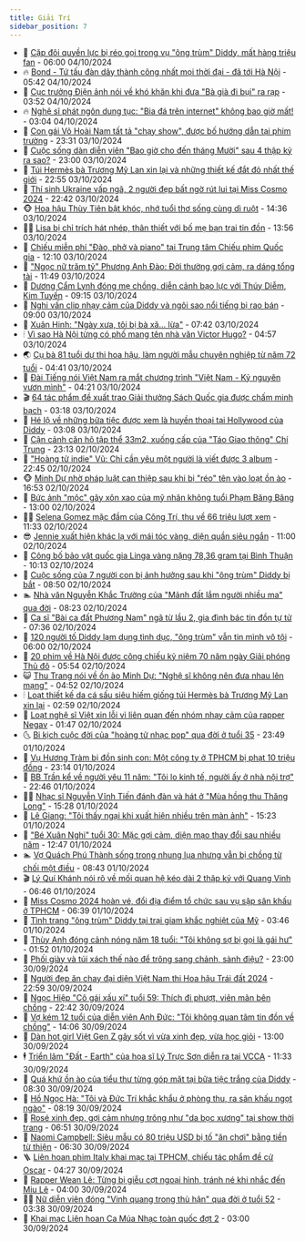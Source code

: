 ```yaml
---
title: Giải Trí
sidebar_position: 7
---
```


<!-- dantri-giai-tri:START -->
- 🤩 [Cặp đôi quyền lực bị réo gọi trong vụ &quot;ông trùm&quot; Diddy, mất hàng triệu fan](https://dantri.com.vn/giai-tri/cap-doi-quyen-luc-bi-reo-goi-trong-vu-ong-trum-diddy-mat-hang-trieu-fan-20241004095302784.htm) - 06:00 04/10/2024
- 🔥 [Bond - Tứ tấu đàn dây thành công nhất mọi thời đại - đã tới Hà Nội](https://dantri.com.vn/giai-tri/bond-tu-tau-dan-day-thanh-cong-nhat-moi-thoi-dai-da-toi-ha-noi-20241004122434110.htm) - 05:42 04/10/2024
- 🚀 [Cục trưởng Điện ảnh nói về khó khăn khi đưa &quot;Bà già đi bụi&quot; ra rạp](https://dantri.com.vn/giai-tri/cuc-truong-dien-anh-noi-ve-kho-khan-khi-dua-ba-gia-di-bui-ra-rap-20241004003610599.htm) - 03:52 04/10/2024
- 🔥 [Nghệ sĩ phát ngôn dung tục: &quot;Bia đá trên internet&quot; không bao giờ mất!](https://dantri.com.vn/giai-tri/nghe-si-phat-ngon-dung-tuc-bia-da-tren-internet-khong-bao-gio-mat-20241004034515633.htm) - 03:04 04/10/2024
- 🌈 [Con gái Võ Hoài Nam tất tả &quot;chạy show&quot;, được bố hướng dẫn tại phim trường](https://dantri.com.vn/giai-tri/con-gai-vo-hoai-nam-tat-ta-chay-show-duoc-bo-huong-dan-tai-phim-truong-20241003224647491.htm) - 23:31 03/10/2024
- 📝 [Cuộc sống dàn diễn viên &quot;Bao giờ cho đến tháng Mười&quot; sau 4 thập kỷ ra sao?](https://dantri.com.vn/giai-tri/cuoc-song-dan-dien-vien-bao-gio-cho-den-thang-muoi-sau-4-thap-ky-ra-sao-20241001162522281.htm) - 23:00 03/10/2024
- 💪 [Túi Hermès bà Trương Mỹ Lan xin lại và những thiết kế đắt đỏ nhất thế giới](https://dantri.com.vn/giai-tri/tui-hermes-ba-truong-my-lan-xin-lai-va-nhung-thiet-ke-dat-do-nhat-the-gioi-20241001222351441.htm) - 22:55 03/10/2024
- 🤡 [Thí sinh Ukraine vấp ngã, 2 người đẹp bất ngờ rút lui tại Miss Cosmo 2024](https://dantri.com.vn/giai-tri/thi-sinh-ukraine-vap-nga-2-nguoi-dep-bat-ngo-rut-lui-tai-miss-cosmo-2024-20241003145709475.htm) - 22:42 03/10/2024
- 🐵 [Hoa hậu Thùy Tiên bật khóc, nhớ tuổi thơ sống cùng dì ruột](https://dantri.com.vn/giai-tri/hoa-hau-thuy-tien-bat-khoc-nho-tuoi-tho-song-cung-di-ruot-20241003213518317.htm) - 14:36 03/10/2024
- 🧑‍🏫 [Lisa bị chỉ trích hát nhép, thân thiết với bố mẹ bạn trai tin đồn](https://dantri.com.vn/giai-tri/lisa-bi-chi-trich-hat-nhep-than-thiet-voi-bo-me-ban-trai-tin-don-20241003161702139.htm) - 13:56 03/10/2024
- 💂 [Chiếu miễn phí &quot;Đào, phở và piano&quot; tại Trung tâm Chiếu phim Quốc gia](https://dantri.com.vn/giai-tri/chieu-mien-phi-dao-pho-va-piano-tai-trung-tam-chieu-phim-quoc-gia-20241003185310961.htm) - 12:10 03/10/2024
- 🤠 [&quot;Ngọc nữ trăm tỷ&quot; Phương Anh Đào: Đời thường gợi cảm, ra dáng tổng tài](https://dantri.com.vn/giai-tri/ngoc-nu-tram-ty-phuong-anh-dao-doi-thuong-goi-cam-ra-dang-tong-tai-20241003180417341.htm) - 11:49 03/10/2024
- 🫶 [Dương Cẩm Lynh đóng mẹ chồng, diễn cảnh bạo lực với Thúy Diễm, Kim Tuyến](https://dantri.com.vn/giai-tri/duong-cam-lynh-dong-me-chong-dien-canh-bao-luc-voi-thuy-diem-kim-tuyen-20241003103059925.htm) - 09:15 03/10/2024
- 🦏 [Nghi vấn clip nhạy cảm của Diddy và ngôi sao nổi tiếng bị rao bán](https://dantri.com.vn/giai-tri/nghi-van-clip-nhay-cam-cua-diddy-va-ngoi-sao-noi-tieng-bi-rao-ban-20241003091055320.htm) - 09:00 03/10/2024
- 🧰 [Xuân Hinh: &quot;Ngày xưa, tôi bị bà xã... lừa&quot;](https://dantri.com.vn/giai-tri/xuan-hinh-ngay-xua-toi-bi-ba-xa-lua-20241002004351616.htm) - 07:42 03/10/2024
- 🕯 [Vì sao Hà Nội từng có phố mang tên nhà văn Victor Hugo?](https://dantri.com.vn/giai-tri/vi-sao-ha-noi-tung-co-pho-mang-ten-nha-van-victor-hugo-20241003013057493.htm) - 04:57 03/10/2024
- 🌏 [Cụ bà 81 tuổi dự thi hoa hậu, làm người mẫu chuyên nghiệp từ năm 72 tuổi](https://dantri.com.vn/giai-tri/cu-ba-81-tuoi-du-thi-hoa-hau-lam-nguoi-mau-chuyen-nghiep-tu-nam-72-tuoi-20241003111744845.htm) - 04:41 03/10/2024
- 🌈 [Đài Tiếng nói Việt Nam ra mắt chương trình &quot;Việt Nam - Kỷ nguyên vươn mình&quot;](https://dantri.com.vn/giai-tri/dai-tieng-noi-viet-nam-ra-mat-chuong-trinh-viet-nam-ky-nguyen-vuon-minh-20241002202625824.htm) - 04:21 03/10/2024
- 🎬 [64 tác phẩm đề xuất trao Giải thưởng Sách Quốc gia được chấm minh bạch](https://dantri.com.vn/giai-tri/64-tac-pham-de-xuat-trao-giai-thuong-sach-quoc-gia-duoc-cham-minh-bach-20241002195141560.htm) - 03:18 03/10/2024
- 👀 [Hé lộ về những bữa tiệc được xem là huyền thoại tại Hollywood của Diddy](https://dantri.com.vn/giai-tri/he-lo-ve-nhung-bua-tiec-duoc-xem-la-huyen-thoai-tai-hollywood-cua-diddy-20241002132531849.htm) - 03:08 03/10/2024
- 🧰 [Cận cảnh căn hộ tập thể 33m2, xuống cấp của &quot;Táo Giao thông&quot; Chí Trung](https://dantri.com.vn/giai-tri/can-canh-can-ho-tap-the-33m2-xuong-cap-cua-tao-giao-thong-chi-trung-20241003020439542.htm) - 23:13 02/10/2024
- 🧰 [&quot;Hoàng tử indie&quot; Vũ: Chỉ cần yêu một người là viết được 3 album](https://dantri.com.vn/giai-tri/hoang-tu-indie-vu-chi-can-yeu-mot-nguoi-la-viet-duoc-3-album-20241002055835279.htm) - 22:45 02/10/2024
- 🐵 [Minh Dự nhờ pháp luật can thiệp sau khi bị &quot;réo&quot; tên vào loạt ồn ào](https://dantri.com.vn/giai-tri/minh-du-nho-phap-luat-can-thiep-sau-khi-bi-reo-ten-vao-loat-on-ao-20241002234134266.htm) - 16:53 02/10/2024
- 🐘 [Bức ảnh &quot;mộc&quot; gây xôn xao của mỹ nhân không tuổi Phạm Băng Băng](https://dantri.com.vn/giai-tri/buc-anh-moc-gay-xon-xao-cua-my-nhan-khong-tuoi-pham-bang-bang-20241002091549040.htm) - 13:00 02/10/2024
- 🧑‍💻 [Selena Gomez mặc đầm của Công Trí, thu về 66 triệu lượt xem](https://dantri.com.vn/giai-tri/selena-gomez-mac-dam-cua-cong-tri-thu-ve-66-trieu-luot-xem-20241002171813404.htm) - 11:33 02/10/2024
- 😎 [Jennie xuất hiện khác lạ với mái tóc vàng, diện quần siêu ngắn](https://dantri.com.vn/giai-tri/jennie-xuat-hien-khac-la-voi-mai-toc-vang-dien-quan-sieu-ngan-20241002122723711.htm) - 11:00 02/10/2024
- 🧰 [Công bố bảo vật quốc gia Linga vàng nặng 78,36 gram tại Bình Thuận](https://dantri.com.vn/giai-tri/cong-bo-bao-vat-quoc-gia-linga-vang-nang-7836-gram-tai-binh-thuan-20241002160604297.htm) - 10:13 02/10/2024
- 🧰 [Cuộc sống của 7 người con bị ảnh hưởng sau khi &quot;ông trùm&quot; Diddy bị bắt](https://dantri.com.vn/giai-tri/cuoc-song-cua-7-nguoi-con-bi-anh-huong-sau-khi-ong-trum-diddy-bi-bat-20241002111654144.htm) - 08:50 02/10/2024
- 🏊 [Nhà văn Nguyễn Khắc Trường của &quot;Mảnh đất lắm người nhiều ma&quot; qua đời](https://dantri.com.vn/giai-tri/nha-van-nguyen-khac-truong-cua-manh-dat-lam-nguoi-nhieu-ma-qua-doi-20241002143120101.htm) - 08:23 02/10/2024
- 🌋 [Ca sĩ &quot;Bài ca đất Phương Nam&quot; ngã từ lầu 2, gia đình bác tin đồn tự tử](https://dantri.com.vn/giai-tri/ca-si-bai-ca-dat-phuong-nam-nga-tu-lau-2-gia-dinh-bac-tin-don-tu-tu-20241002142814662.htm) - 07:36 02/10/2024
- 🔭 [120 người tố Diddy lạm dụng tình dục, &quot;ông trùm&quot; vẫn tin mình vô tội](https://dantri.com.vn/giai-tri/120-nguoi-to-diddy-lam-dung-tinh-duc-ong-trum-van-tin-minh-vo-toi-20241002123705801.htm) - 06:00 02/10/2024
- 📝 [20 phim về Hà Nội được công chiếu kỷ niệm 70 năm ngày Giải phóng Thủ đô](https://dantri.com.vn/giai-tri/20-phim-ve-ha-noi-duoc-cong-chieu-ky-niem-70-nam-ngay-giai-phong-thu-do-20241001162958025.htm) - 05:54 02/10/2024
- 😺 [Thu Trang nói về ồn ào Minh Dự: &quot;Nghệ sĩ không nên đưa nhau lên mạng&quot;](https://dantri.com.vn/giai-tri/thu-trang-noi-ve-on-ao-minh-du-nghe-si-khong-nen-dua-nhau-len-mang-20241002111643747.htm) - 04:52 02/10/2024
- 🕯 [Loạt thiết kế da cá sấu siêu hiếm giống túi Hermès bà Trương Mỹ Lan xin lại](https://dantri.com.vn/giai-tri/loat-thiet-ke-da-ca-sau-sieu-hiem-giong-tui-hermes-ba-truong-my-lan-xin-lai-20241001213726977.htm) - 02:59 02/10/2024
- 🦄 [Loạt nghệ sĩ Việt xin lỗi vì liên quan đến nhóm nhạy cảm của rapper Negav](https://dantri.com.vn/giai-tri/loat-nghe-si-viet-xin-loi-vi-lien-quan-den-nhom-nhay-cam-cua-rapper-negav-20241002075657648.htm) - 01:47 02/10/2024
- 🌜 [Bi kịch cuộc đời của &quot;hoàng tử nhạc pop&quot; qua đời ở tuổi 35](https://dantri.com.vn/giai-tri/bi-kich-cuoc-doi-cua-hoang-tu-nhac-pop-qua-doi-o-tuoi-35-20241001123008049.htm) - 23:49 01/10/2024
- 👹 [Vụ Hương Tràm bị đồn sinh con: Một công ty ở TPHCM bị phạt 10 triệu đồng](https://dantri.com.vn/giai-tri/vu-huong-tram-bi-don-sinh-con-mot-cong-ty-o-tphcm-bi-phat-10-trieu-dong-20241002004858054.htm) - 23:14 01/10/2024
- 🚀 [BB Trần kể về người yêu 11 năm: &quot;Tôi lo kinh tế, người ấy ở nhà nội trợ&quot;](https://dantri.com.vn/giai-tri/bb-tran-ke-ve-nguoi-yeu-11-nam-toi-lo-kinh-te-nguoi-ay-o-nha-noi-tro-20240922201533100.htm) - 22:46 01/10/2024
- 🧑‍💻 [Nhạc sĩ Nguyễn Vĩnh Tiến đánh đàn và hát ở &quot;Mùa hồng thu Thăng Long&quot;](https://dantri.com.vn/giai-tri/nhac-si-nguyen-vinh-tien-danh-dan-va-hat-o-mua-hong-thu-thang-long-20241001162432313.htm) - 15:28 01/10/2024
- 🦩 [Lê Giang: &quot;Tôi thấy ngại khi xuất hiện nhiều trên màn ảnh&quot;](https://dantri.com.vn/giai-tri/le-giang-toi-thay-ngai-khi-xuat-hien-nhieu-tren-man-anh-20241001214831445.htm) - 15:23 01/10/2024
- 💫 [&quot;Bé Xuân Nghi&quot; tuổi 30: Mặc gợi cảm, diện mạo thay đổi sau nhiều năm](https://dantri.com.vn/giai-tri/be-xuan-nghi-tuoi-30-mac-goi-cam-dien-mao-thay-doi-sau-nhieu-nam-20240920124623328.htm) - 12:47 01/10/2024
- 🏊 [Vợ Quách Phú Thành sống trong nhung lụa nhưng vẫn bị chồng từ chối một điều](https://dantri.com.vn/giai-tri/vo-quach-phu-thanh-song-trong-nhung-lua-nhung-van-bi-chong-tu-choi-mot-dieu-20241001103617233.htm) - 08:43 01/10/2024
- 🎬 [Lý Quí Khánh nói rõ về mối quan hệ kéo dài 2 thập kỷ với Quang Vinh](https://dantri.com.vn/giai-tri/ly-qui-khanh-noi-ro-ve-moi-quan-he-keo-dai-2-thap-ky-voi-quang-vinh-20240930211610166.htm) - 06:46 01/10/2024
- 💃 [Miss Cosmo 2024 hoàn vé, đổi địa điểm tổ chức sau vụ sập sân khấu ở TPHCM](https://dantri.com.vn/giai-tri/miss-cosmo-2024-hoan-ve-doi-dia-diem-to-chuc-sau-vu-sap-san-khau-o-tphcm-20241001130919703.htm) - 06:39 01/10/2024
- 🌊 [Tình trạng &quot;ông trùm&quot; Diddy tại trại giam khắc nghiệt của Mỹ](https://dantri.com.vn/giai-tri/tinh-trang-ong-trum-diddy-tai-trai-giam-khac-nghiet-cua-my-20241001085829673.htm) - 03:46 01/10/2024
- 🧰 [Thùy Anh đóng cảnh nóng năm 18 tuổi: &quot;Tôi không sợ bị gọi là gái hư&quot;](https://dantri.com.vn/giai-tri/thuy-anh-dong-canh-nong-nam-18-tuoi-toi-khong-so-bi-goi-la-gai-hu-20241001002124824.htm) - 01:52 01/10/2024
- 🦣 [Phối giày và túi xách thế nào để trông sang chảnh, sành điệu?](https://dantri.com.vn/giai-tri/phoi-giay-va-tui-xach-the-nao-de-trong-sang-chanh-sanh-dieu-20240905102118968.htm) - 23:00 30/09/2024
- 🥷 [Người đẹp ăn chay đại diện Việt Nam thi Hoa hậu Trái đất 2024](https://dantri.com.vn/giai-tri/nguoi-dep-an-chay-dai-dien-viet-nam-thi-hoa-hau-trai-dat-2024-20240930225411348.htm) - 22:59 30/09/2024
- 🦏 [Ngọc Hiệp &quot;Cô gái xấu xí&quot; tuổi 59: Thích đi phượt, viên mãn bên chồng](https://dantri.com.vn/giai-tri/ngoc-hiep-co-gai-xau-xi-tuoi-59-thich-di-phuot-vien-man-ben-chong-20240925171054307.htm) - 22:42 30/09/2024
- 🫶 [Vợ kém 12 tuổi của diễn viên Anh Đức: &quot;Tôi không quan tâm tin đồn về chồng&quot;](https://dantri.com.vn/giai-tri/vo-kem-12-tuoi-cua-dien-vien-anh-duc-toi-khong-quan-tam-tin-don-ve-chong-20240930140951834.htm) - 14:06 30/09/2024
- 💼 [Dàn hot girl Việt Gen Z gây sốt vì vừa xinh đẹp, vừa học giỏi](https://dantri.com.vn/giai-tri/dan-hot-girl-viet-gen-z-gay-sot-vi-vua-xinh-dep-vua-hoc-gioi-20240919183301658.htm) - 13:00 30/09/2024
- 🕴 [Triển lãm &quot;Đất - Earth&quot; của họa sĩ Lý Trực Sơn diễn ra tại VCCA](https://dantri.com.vn/giai-tri/trien-lam-dat-earth-cua-hoa-si-ly-truc-son-dien-ra-tai-vcca-20240930181815733.htm) - 11:33 30/09/2024
- 🐲 [Quá khứ ồn ào của tiểu thư từng góp mặt tại bữa tiệc trắng của Diddy](https://dantri.com.vn/giai-tri/qua-khu-on-ao-cua-tieu-thu-tung-gop-mat-tai-bua-tiec-trang-cua-diddy-20240930132904057.htm) - 08:30 30/09/2024
- 🐘 [Hồ Ngọc Hà: &quot;Tôi và Đức Trí khắc khẩu ở phòng thu, ra sân khấu ngọt ngào&quot;](https://dantri.com.vn/giai-tri/ho-ngoc-ha-toi-va-duc-tri-khac-khau-o-phong-thu-ra-san-khau-ngot-ngao-20240930120626094.htm) - 08:19 30/09/2024
- 🤭 [Rosé xinh đẹp, gợi cảm nhưng trông như &quot;da bọc xương&quot; tại show thời trang](https://dantri.com.vn/giai-tri/rose-xinh-dep-goi-cam-nhung-trong-nhu-da-boc-xuong-tai-show-thoi-trang-20240929130450919.htm) - 06:51 30/09/2024
- 💯 [Naomi Campbell: Siêu mẫu có 80 triệu USD bị tố &quot;ăn chơi&quot; bằng tiền từ thiện](https://dantri.com.vn/giai-tri/naomi-campbell-sieu-mau-co-80-trieu-usd-bi-to-an-choi-bang-tien-tu-thien-20240930110318871.htm) - 06:30 30/09/2024
- 🪜 [Liên hoan phim Italy khai mạc tại TPHCM, chiếu tác phẩm đề cử Oscar](https://dantri.com.vn/giai-tri/lien-hoan-phim-italy-khai-mac-tai-tphcm-chieu-tac-pham-de-cu-oscar-20240930094355620.htm) - 04:27 30/09/2024
- 👹 [Rapper Wean Lê: Từng bị giễu cợt ngoại hình, tránh né khi nhắc đến Miu Lê](https://dantri.com.vn/giai-tri/rapper-wean-le-tung-bi-gieu-cot-ngoai-hinh-tranh-ne-khi-nhac-den-miu-le-20240928085752334.htm) - 04:00 30/09/2024
- 🧑‍🏫 [Nữ diễn viên đóng &quot;Vinh quang trong thù hận&quot; qua đời ở tuổi 52](https://dantri.com.vn/giai-tri/nu-dien-vien-dong-vinh-quang-trong-thu-han-qua-doi-o-tuoi-52-20240930103232460.htm) - 03:38 30/09/2024
- 🐘 [Khai mạc Liên hoan Ca Múa Nhạc toàn quốc đợt 2](https://dantri.com.vn/giai-tri/khai-mac-lien-hoan-ca-mua-nhac-toan-quoc-dot-2-20240930160915416.htm) - 03:00 30/09/2024<!-- dantri-giai-tri:END -->
